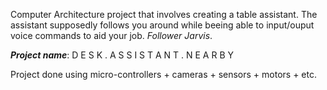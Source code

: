 Computer Architecture project that involves creating a table assistant.
The assistant supposedly follows you around while beeing able to input/ouput voice commands to aid your job.
*Follower Jarvis*.

***Project name***:
D E S K
.
A S S I S T A N T
.
N E A R B Y


Project done using micro-controllers + cameras + sensors + motors + etc. 

